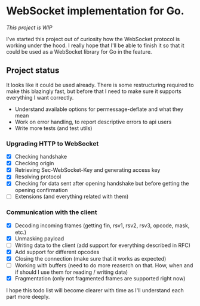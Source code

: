 # WebSocket implementation for Go.

_This project is WIP_

I've started this project out of curiosity how the WebSocket protocol is working under the hood. I really hope that I'll be able to finish it so that it could be used as a WebSocket library for Go in the feature.

## Project status

It looks like it could be used already. There is some restructuring required to make this blazingly fast, but before that I need to make sure it supports everything I want correctly.

- Understand available options for permessage-deflate and what they mean
- Work on error handling, to report descriptive errors to api users
- Write more tests (and test utils)

### Upgrading HTTP to WebSocket

- [x] Checking handshake
- [x] Checking origin
- [x] Retrieving Sec-WebSocket-Key and generating access key
- [x] Resolving protocol
- [x] Checking for data sent after opening handshake but
      before getting the opening confirmation
- [ ] Extensions (and everything related with them)

### Communication with the client

- [x] Decoding incoming frames (getting fin, rsv1, rsv2, rsv3, opcode, mask, etc.)
- [x] Unmasking payload
- [ ] Writing data to the client (add support for everything described in RFC)
- [x] Add support for different opcodes
- [x] Closing the connection (make sure that it works as expected)
- [ ] Working with buffers (need to do more reaserch on that. How, when and if should I use them for reading / writing data)
- [x] Fragmentation (only not fragmented frames are supported right now)

I hope this todo list will become clearer with time as I'll understand each part more deeply.
